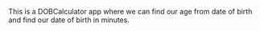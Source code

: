 This is a DOBCalculator app where we can find our age from date of birth and find our date of birth in minutes.
